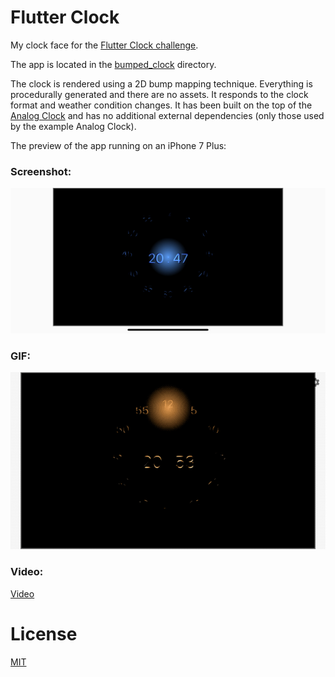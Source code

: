 # Flutter Clock

My clock face for the [Flutter Clock challenge](https://flutter.dev/clock).

The app is located in the [bumped_clock](bumped_clock) directory.

The clock is rendered using a 2D bump mapping technique. Everything is procedurally generated and there are no assets. It responds to the clock format and weather condition changes.
It has been built on the top of the [Analog Clock](analog_clock) and has no additional external dependencies (only those used by the example Analog Clock).

The preview of the app running on an iPhone 7 Plus:

### Screenshot:

<img src='bumped_clock_screenshot_rainy_coldblue.png' width='600'>

### GIF:

<img src='bumped_clock.gif' width='600'>

### Video:
[Video](./bumped_clock.MP4)

# License
[MIT](bumped_clock/LICENSE)

